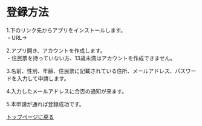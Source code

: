 # 登録方法
1.下のリンク先からアプリをインストールします。  
・URL→<br>

2.アプリ開き、アカウントを作成します。  
・住民票を持っていない方、13歳未満はアカウントを作成できません。  

3.名前、性別、年齢、住民票に記載されている住所、メールアドレス、パスワードを入力して申請します。 

4.入力したメールアドレスに合否の通知が来ます。  

5.本申請が通れば登録成功です。<br>

[トップページに戻る](https://16-2505-058-4.github.io/app/index)

